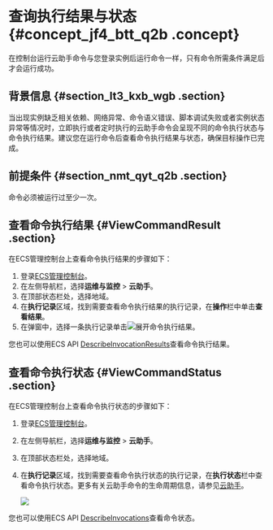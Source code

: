 # 查询执行结果与状态 {#concept_jf4_btt_q2b .concept}

在控制台运行云助手命令与您登录实例后运行命令一样，只有命令所需条件满足后才会运行成功。

## 背景信息 {#section_lt3_kxb_wgb .section}

当出现实例缺乏相关依赖、网络异常、命令语义错误、脚本调试失败或者实例状态异常等情况时，立即执行或者定时执行的云助手命令会呈现不同的命令执行状态与命令执行结果。建议您在运行命令后查看命令执行结果与状态，确保目标操作已完成。

## 前提条件 {#section_nmt_qyt_q2b .section}

命令必须被运行过至少一次。

## 查看命令执行结果 {#ViewCommandResult .section}

在ECS管理控制台上查看命令执行结果的步骤如下：

1.  登录[ECS管理控制台](https://ecs.console.aliyun.com)。
2.  在左侧导航栏，选择**运维与监控** \> **云助手**。
3.  在顶部状态栏处，选择地域。
4.  在**执行记录**区域，找到需要查看命令执行结果的执行记录，在**操作**栏中单击**查看结果**。
5.  在弹窗中，选择一条执行记录单击![](http://static-aliyun-doc.oss-cn-hangzhou.aliyuncs.com/assets/img/17026/15662010568508_en-US.png)展开命令执行结果。

您也可以使用ECS API [DescribeInvocationResults](../intl.zh-CN/API参考/云助手/DescribeInvocationResults.md#)查看命令执行结果。

## 查看命令执行状态 {#ViewCommandStatus .section}

在ECS管理控制台上查看命令执行状态的步骤如下：

1.  登录[ECS管理控制台](https://ecs.console.aliyun.com)。
2.  在左侧导航栏，选择**运维与监控** \> **云助手**。
3.  在顶部状态栏处，选择地域。
4.  在**执行记录**区域，找到需要查看命令执行状态的执行记录，在**执行状态**栏中查看命令执行状态。更多有关云助手命令的生命周期信息，请参见[云助手](../intl.zh-CN/运维与监控/云助手/云助手概述.md#)。

    ![](http://static-aliyun-doc.oss-cn-hangzhou.aliyuncs.com/assets/img/17026/15662010568525_zh-CN.png)


您也可以使用ECS API [DescribeInvocations](../intl.zh-CN/API参考/云助手/DescribeInvocations.md#)查看命令状态。

